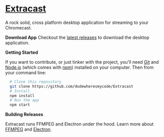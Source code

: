 # [Extracast](http://extracast.io)

A rock solid, cross platform desktop application for streaming to your Chromecast.

**Download App**
Checkout the [latest releases](/dudewheresmycode/Extracast/releases) to download the desktop application.

**Getting Started**

If you want to contribute, or just tinker with the project, you'll need [Git](https://git-scm.com) and [Node.js](https://nodejs.org/en/download/) (which comes with [npm](http://npmjs.com)) installed on your computer. Then from your command line:

```bash
  # Clone this repository
  git clone https://github.com/dudewheresmycode/Extracast
  # Install
  npm install
  # Run the app
  npm start
```

**Building Releases**


Extracast runs FFMPEG and Electron under the hood. Learn more about [FFMPEG](http://ffmpeg.org) and [Electron](http://electron.atom.io/).

